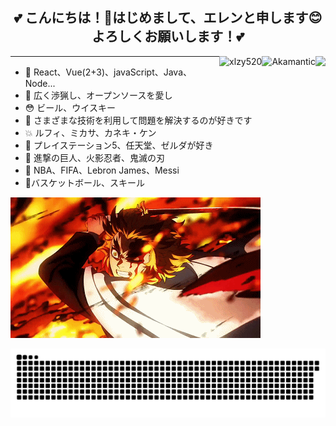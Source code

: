 <h2 align="center">                              💕 こんにちは！🙌はじめまして、エレンと申します😊よろしくお願いします！💕</h2>
<div>
    
<div><img align="right" height="160"  src="https://github-stats.liuli.lol/api?username=xlzy520&show_icons=true&icon_color=fb7299&text_color=fb7299&bg_color=ffffff&hide_title=true" /></div>


<div><img align="right" height="160" src="https://count.getloli.com/get/@xlzy520" alt="Akamantic" /></div>
<p><img align="right" src="https://github-readme-streak-stats.herokuapp.com/?user=xlzy520&" alt="xlzy520" /></p>

    
---
- 🎉 React、Vue(2+3)、javaScript、Java、Node...
- 👹 広く渉猟し、オープンソースを愛し
- 😳 ビール、ウイスキー
- 👾 さまざまな技術を利用して問題を解決するのが好きです
- 💥 ルフィ、ミカサ、カネキ・ケン
- 👻 プレイステーション5、任天堂、ゼルダが好き 
- 🥰 進撃の巨人、火影忍者、鬼滅の刃
- 👻 NBA、FIFA、Lebron James、Messi
- 🤩バスケットボール、スキール
  </div>
    <img aligin="left" src="https://github.com/Akamantic/akanman/blob/main/0.gif" />
  
![](https://raw.githubusercontent.com/xlzy520/xlzy520/main/assets/github-contribution-grid-snake.svg)


